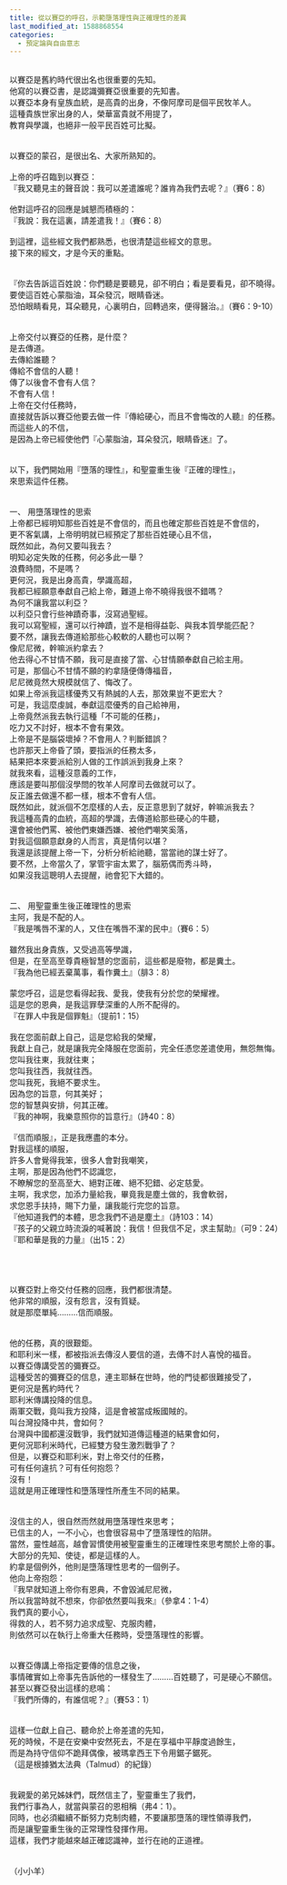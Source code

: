 ```yaml
---
title: 從以賽亞的呼召，示範墮落理性與正確理性的差異
last_modified_at: 1588868554
categories:
  - 預定論與自由意志
---
```


<div>&nbsp;</div>

<div>以賽亞是舊約時代很出名也很重要的先知。</div>

<div>他寫的以賽亞書，是認識彌賽亞很重要的先知書。</div>

<div>以賽亞本身有皇族血統，是高貴的出身，不像阿摩司是個平民牧羊人。</div>

<div>這種貴族世家出身的人，榮華富貴就不用提了，</div>

<div>教育與學識，也絕非一般平民百姓可比擬。</div>

<div>&nbsp;</div>

<div>&nbsp;</div>

<div>以賽亞的蒙召，是很出名、大家所熟知的。</div>

<div>&nbsp;</div>

<div>上帝的呼召臨到以賽亞：</div>

<div>『我又聽見主的聲音說：我可以差遣誰呢？誰肯為我們去呢？』（賽6：8）</div>

<div>&nbsp;</div>

<div>他對這呼召的回應是誠懇而積極的：</div>

<div>『我說：我在這裏，請差遣我！』（賽6：8）</div>

<div>&nbsp;</div>

<div>到這裡，這些經文我們都熟悉，也很清楚這些經文的意思。</div>

<div>接下來的經文，才是今天的重點。</div>

<div>&nbsp;</div>

<div>&nbsp;</div>

<div>『你去告訴這百姓說：你們聽是要聽見，卻不明白；看是要看見，卻不曉得。</div>

<div>要使這百姓心蒙脂油，耳朵發沉，眼睛昏迷。</div>

<div>恐怕眼睛看見，耳朵聽見，心裏明白，回轉過來，便得醫治。』（賽6：9-10）</div>

<div>&nbsp;</div>

<div>&nbsp;</div>

<div>上帝交付以賽亞的任務，是什麼？</div>

<div>是去傳道。</div>

<div>去傳給誰聽？</div>

<div>傳給不會信的人聽！</div>

<div>傳了以後會不會有人信？</div>

<div>不會有人信！</div>

<div>上帝在交付任務時，</div>

<div>直接就告訴以賽亞他要去做一件『傳給硬心，而且不會悔改的人聽』的任務。</div>

<div>而這些人的不信，</div>

<div>是因為上帝已經使他們『心蒙脂油，耳朵發沉，眼睛昏迷』了。</div>

<div>&nbsp;</div>

<div>&nbsp;</div>

<div>以下，我們開始用『墮落的理性』，和聖靈重生後『正確的理性』，</div>

<div>來思索這件任務。</div>

<div>&nbsp;</div>

<div>&nbsp;</div>

<div>一、<span style="white-space:pre"> </span>用墮落理性的思索</div>

<div>上帝都已經明知那些百姓是不會信的，而且也確定那些百姓是不會信的，</div>

<div>更不客氣講，上帝明明就已經預定了那些百姓硬心且不信，</div>

<div>既然如此，為何又要叫我去？</div>

<div>明知必定失敗的任務，何必多此一舉？</div>

<div>浪費時間，不是嗎？</div>

<div>更何況，我是出身高貴，學識高超，</div>

<div>我都已經願意奉獻自己給上帝，難道上帝不曉得我很不錯嗎？</div>

<div>為何不讓我當以利亞？</div>

<div>以利亞只會行些神蹟奇事，沒寫過聖經。</div>

<div>我可以寫聖經，還可以行神蹟，豈不是相得益彰、與我本質學能匹配？</div>

<div>要不然，讓我去傳道給那些心較軟的人聽也可以啊？</div>

<div>像尼尼微，幹嘛派約拿去？</div>

<div>他去得心不甘情不願，我可是直接了當、心甘情願奉獻自己給主用。</div>

<div>可是，那個心不甘情不願的約拿隨便傳傳福音，</div>

<div>尼尼微竟然大規模就信了、悔改了。</div>

<div>如果上帝派我這樣優秀又有熱誠的人去，那效果豈不更宏大？</div>

<div>可是，我這麼虔誠，奉獻這麼優秀的自己給神用，</div>

<div>上帝竟然派我去執行這種「不可能的任務」，</div>

<div>吃力又不討好，根本不會有果效。</div>

<div>上帝是不是腦袋壞掉？不會用人？判斷錯誤？</div>

<div>也許那天上帝昏了頭，要指派的任務太多，</div>

<div>結果把本來要派給別人做的工作誤派到我身上來？</div>

<div>就我來看，這種沒意義的工作，</div>

<div>應該是要叫那個沒學問的牧羊人阿摩司去做就可以了。</div>

<div>反正誰去做還不都一樣，根本不會有人信。</div>

<div>既然如此，就派個不怎麼樣的人去，反正意思到了就好，幹嘛派我去？</div>

<div>我這種高貴的血統，高超的學識，去傳道給那些硬心的牛聽，</div>

<div>還會被他們罵、被他們東嫌西嫌、被他們嘲笑奚落，</div>

<div>對我這個願意獻身的人而言，真是情何以堪？</div>

<div>我還是該提醒上帝一下，分析分析給祂聽，當當祂的謀士好了。</div>

<div>要不然，上帝當久了，掌管宇宙太累了，腦筋偶而秀斗時，</div>

<div>如果沒我這聰明人去提醒，祂會犯下大錯的。</div>

<div>&nbsp;</div>

<div>&nbsp;</div>

<div>二、<span style="white-space:pre"> </span>用聖靈重生後正確理性的思索</div>

<div>主阿，我是不配的人。</div>

<div>『我是嘴唇不潔的人，又住在嘴唇不潔的民中』（賽6：5）</div>

<div>&nbsp;</div>

<div>雖然我出身貴族，又受過高等學識，</div>

<div>但是，在至高至尊貴極智慧的您面前，這些都是廢物，都是糞土。</div>

<div>『我為他已經丟棄萬事，看作糞土』（腓3：8）</div>

<div>&nbsp;</div>

<div>蒙您呼召，這是您看得起我、愛我，使我有分於您的榮耀裡。</div>

<div>這是您的恩典，是我這罪孽深重的人所不配得的。</div>

<div>『在罪人中我是個罪魁』（提前1：15）</div>

<div>&nbsp;</div>

<div>我在您面前獻上自己，這是您給我的榮耀，</div>

<div>我獻上自己，就是讓我完全降服在您面前，完全任憑您差遣使用，無怨無悔。</div>

<div>您叫我往東，我就往東；</div>

<div>您叫我往西，我就往西。</div>

<div>您叫我死，我絕不要求生。</div>

<div>因為您的旨意，何其美好；</div>

<div>您的智慧與安排，何其正確。</div>

<div>『我的神啊，我樂意照你的旨意行』（詩40：8）</div>

<div>&nbsp;</div>

<div>『信而順服』，正是我應盡的本分。</div>

<div>對我這樣的順服，</div>

<div>許多人會覺得我笨，很多人會對我嘲笑，</div>

<div>主啊，那是因為他們不認識您，</div>

<div>不瞭解您的至高至大、絕對正確、絕不犯錯、必定慈愛。</div>

<div>主啊，我求您，加添力量給我，畢竟我是塵土做的，我會軟弱，</div>

<div>求您恩手扶持，賜下力量，讓我能行完您的旨意。</div>

<div>『他知道我們的本體，思念我們不過是塵土』（詩103：14）</div>

<div>『孩子的父親立時流淚的喊著說：我信！但我信不足，求主幫助』（可9：24）</div>

<div>『耶和華是我的力量』（出15：2）</div>

<div>&nbsp;</div>

<div>&nbsp;</div>

<div>&nbsp;</div>

<div>&nbsp;</div>

<div>以賽亞對上帝交付任務的回應，我們都很清楚。</div>

<div>他非常的順服，沒有怨言，沒有質疑。</div>

<div>就是那麼單純………信而順服。</div>

<div>&nbsp;</div>

<div>&nbsp;</div>

<div>他的任務，真的很艱鉅。</div>

<div>和耶利米一樣，都被指派去傳沒人要信的道，去傳不討人喜悅的福音。</div>

<div>以賽亞傳講受苦的彌賽亞。</div>

<div>這種受苦的彌賽亞的信息，連主耶穌在世時，他的門徒都很難接受了，</div>

<div>更何況是舊約時代？</div>

<div>耶利米傳講投降的信息。</div>

<div>兩軍交戰，竟叫我方投降，這是會被當成叛國賊的。</div>

<div>叫台灣投降中共，會如何？</div>

<div>台灣與中國都還沒戰爭，我們就知道傳這種道的結果會如何，</div>

<div>更何況耶利米時代，已經雙方發生激烈戰爭了？</div>

<div>但是，以賽亞和耶利米，對上帝交付的任務，</div>

<div>可有任何違抗？可有任何抱怨？</div>

<div>沒有！</div>

<div>這就是用正確理性和墮落理性所產生不同的結果。</div>

<div>&nbsp;</div>

<div>&nbsp;</div>

<div>沒信主的人，很自然而然就用墮落理性來思考；</div>

<div>已信主的人，一不小心，也會很容易中了墮落理性的陷阱。</div>

<div>當然，靈性越高，越會習慣使用被聖靈重生的正確理性來思考關於上帝的事。</div>

<div>大部分的先知、使徒，都是這樣的人。</div>

<div>約拿是個例外，他則是墮落理性思考的一個例子。</div>

<div>他向上帝抱怨：</div>

<div>『我早就知道上帝你有恩典，不會毀滅尼尼微，</div>

<div>所以我當時就不想來，你卻依然要叫我來』（參拿4：1-4）</div>

<div>我們真的要小心，</div>

<div>得救的人，若不努力追求成聖、克服肉體，</div>

<div>則依然可以在執行上帝重大任務時，受墮落理性的影響。</div>

<div>&nbsp;</div>

<div>&nbsp;</div>

<div>以賽亞傳講上帝指定要傳的信息之後，</div>

<div>事情確實如上帝事先告訴他的一樣發生了………百姓聽了，可是硬心不願信。</div>

<div>甚至以賽亞發出這樣的悲鳴：</div>

<div>『我們所傳的，有誰信呢？』（賽53：1）</div>

<div>&nbsp;</div>

<div>&nbsp;</div>

<div>這樣一位獻上自己、聽命於上帝差遣的先知，</div>

<div>死的時候，不是在安樂中安然死去，不是在享福中平靜度過餘生，</div>

<div>而是為持守信仰不跪拜偶像，被瑪拿西王下令用鋸子鋸死。</div>

<div>（這是根據猶太法典（Talmud）的紀錄）</div>

<div>&nbsp;</div>

<div>&nbsp;</div>

<div>我親愛的弟兄姊妹們，既然信主了，聖靈重生了我們，</div>

<div>我們行事為人，就當與蒙召的恩相稱（弗4：1）。</div>

<div>同時，也必須繼續不斷努力克制肉體，不要讓那墮落的理性領導我們，</div>

<div>而是讓聖靈重生後的正常理性發揮作用。</div>

<div>這樣，我們才能越來越正確認識神，並行在祂的正道裡。</div>

<div>&nbsp;</div>

<div>&nbsp;</div>

<div>（小小羊）</div>


